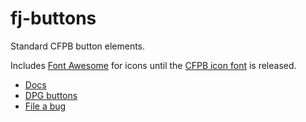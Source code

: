 # fj-buttons

Standard CFPB button elements.

Includes [Font Awesome](http://fontawesome.io/) for icons until the
[CFPB icon font](https://github.cfpb.gob/adamscott/cfpb-icon-font) is released.

- [Docs](https://fake.ghe.domain/pages/flapjack/fj-buttons/docs/index.html)
- [DPG buttons](https://fake.ghe.domain/pages/nicholasw/digital-product-guide/guide/common-web-elements/buttons.html)
- [File a bug](https://fake.ghe.domain/flapjack/fj-buttons/issues/new?body=%23%23%20URL%0D%0D%0D%23%23%20Actual%20Behavior%0D%0D%0D%23%23%20Expected%20Behavior%0D%0D%0D%23%23%20Steps%20to%20Reproduce%0D%0D%0D%23%23%20Screenshot&labels=bug)
